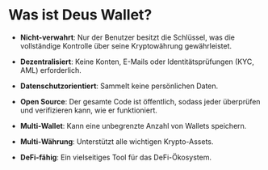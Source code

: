 # Was ist Deus Wallet?

- **Nicht-verwahrt**: Nur der Benutzer besitzt die Schlüssel, was die vollständige Kontrolle über seine Kryptowährung gewährleistet.

- **Dezentralisiert**: Keine Konten, E-Mails oder Identitätsprüfungen (KYC, AML) erforderlich.

- **Datenschutzorientiert**: Sammelt keine persönlichen Daten.

- **Open Source**: Der gesamte Code ist öffentlich, sodass jeder überprüfen und verifizieren kann, wie er funktioniert.

- **Multi-Wallet**: Kann eine unbegrenzte Anzahl von Wallets speichern.

- **Multi-Währung**: Unterstützt alle wichtigen Krypto-Assets.

- **DeFi-fähig**: Ein vielseitiges Tool für das DeFi-Ökosystem.